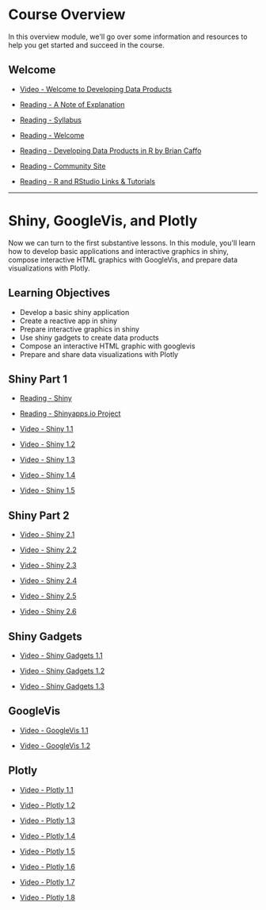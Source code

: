 # Course Overview

In this overview module, we'll go over some information and resources to help you get started and succeed in the course.

## Welcome

- [Video - Welcome to Developing Data Products](https://www.coursera.org/learn/data-products/lecture/FXAbr/welcome-to-developing-data-products)

- [Reading - A Note of Explanation](https://www.coursera.org/learn/data-products/supplement/t0IHw/a-note-of-explanation)

- [Reading - Syllabus](https://datasciencespecialization.github.io/Developing_Data_Products/syllabus.html)

- [Reading - Welcome](https://datasciencespecialization.github.io/Developing_Data_Products/welcome.html)

- [Reading - Developing Data Products in R by Brian Caffo](https://leanpub.com/ddp/read_full)

- [Reading - Community Site](https://datasciencespecialization.github.io/Developing_Data_Products/community.html)

- [Reading - R and RStudio Links & Tutorials](https://www.coursera.org/learn/data-products/supplement/yOt56/r-and-rstudio-links-tutorials)

---

# Shiny, GoogleVis, and Plotly

Now we can turn to the first substantive lessons. In this module, you'll learn how to develop basic applications and interactive graphics in shiny, compose interactive HTML graphics with GoogleVis, and prepare data visualizations with Plotly.

## Learning Objectives

- Develop a basic shiny application
- Create a reactive app in shiny
- Prepare interactive graphics in shiny
- Use shiny gadgets to create data products
- Compose an interactive HTML graphic with googlevis
- Prepare and share data visualizations with Plotly

## Shiny Part 1

- [Reading - Shiny](https://datasciencespecialization.github.io/Developing_Data_Products/shiny.html)

- [Reading - Shinyapps.io Project](https://datasciencespecialization.github.io/Developing_Data_Products/shinyproject.html)

- [Video - Shiny 1.1](https://www.coursera.org/learn/data-products/lecture/xgyMn/shiny-1-1)

- [Video - Shiny 1.2](https://www.coursera.org/learn/data-products/lecture/utgRQ/shiny-1-2)

- [Video - Shiny 1.3](https://www.coursera.org/learn/data-products/lecture/vh3lP/shiny-1-3)

- [Video - Shiny 1.4](https://www.coursera.org/learn/data-products/lecture/21v04/shiny-1-4)

- [Video - Shiny 1.5](https://www.coursera.org/learn/data-products/lecture/p7ARX/shiny-1-5)

## Shiny Part 2

- [Video - Shiny 2.1](https://www.coursera.org/learn/data-products/lecture/xKkij/shiny-2-1)

- [Video - Shiny 2.2](https://www.coursera.org/learn/data-products/lecture/CtLAp/shiny-2-2)

- [Video - Shiny 2.3](https://www.coursera.org/learn/data-products/lecture/Hdcez/shiny-2-3)

- [Video - Shiny 2.4](https://www.coursera.org/learn/data-products/lecture/VkG8f/shiny-2-4)

- [Video - Shiny 2.5](https://www.coursera.org/learn/data-products/lecture/miw9O/shiny-2-5)

- [Video - Shiny 2.6](https://www.coursera.org/learn/data-products/lecture/ILMLY/shiny-2-6)

## Shiny Gadgets

- [Video - Shiny Gadgets 1.1](https://www.coursera.org/learn/data-products/lecture/h7nYF/shiny-gadgets-1-1)

- [Video - Shiny Gadgets 1.2](https://www.coursera.org/learn/data-products/lecture/aBYUQ/shiny-gadgets-1-2)

- [Video - Shiny Gadgets 1.3](https://www.coursera.org/learn/data-products/lecture/ixQZ9/shiny-gadgets-1-3)

## GoogleVis

- [Video - GoogleVis 1.1](https://www.coursera.org/learn/data-products/lecture/xfN48/googlevis-1-1)

- [Video - GoogleVis 1.2](https://www.coursera.org/learn/data-products/lecture/Tz7uc/googlevis-1-2)

## Plotly

- [Video - Plotly 1.1](https://www.coursera.org/learn/data-products/lecture/ZibkZ/plotly-1-1)

- [Video - Plotly 1.2](https://www.coursera.org/learn/data-products/lecture/nScJE/plotly-1-2)

- [Video - Plotly 1.3](https://www.coursera.org/learn/data-products/lecture/ZCpu8/plotly-1-3)

- [Video - Plotly 1.4](https://www.coursera.org/learn/data-products/lecture/tVR42/plotly-1-4)

- [Video - Plotly 1.5](https://www.coursera.org/learn/data-products/lecture/tW1ri/plotly-1-5)

- [Video - Plotly 1.6](https://www.coursera.org/learn/data-products/lecture/oBcps/plotly-1-6)

- [Video - Plotly 1.7](https://www.coursera.org/learn/data-products/lecture/10WDD/plotly-1-7)

- [Video - Plotly 1.8](https://www.coursera.org/learn/data-products/lecture/ZXMn4/plotly-1-8)